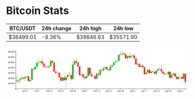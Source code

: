 # Bitcoin Stats

BTC/USDT|24h change|24h high|24h low|
|---|---|---|---|
|$36499.01|-8.36%|$39846.63|$35571.90|

<img src="./chart.svg">
